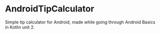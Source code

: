 # AndroidTipCalculator
Simple tip calculator for Android, made while going through Android Basics in Kotlin unit 2.
